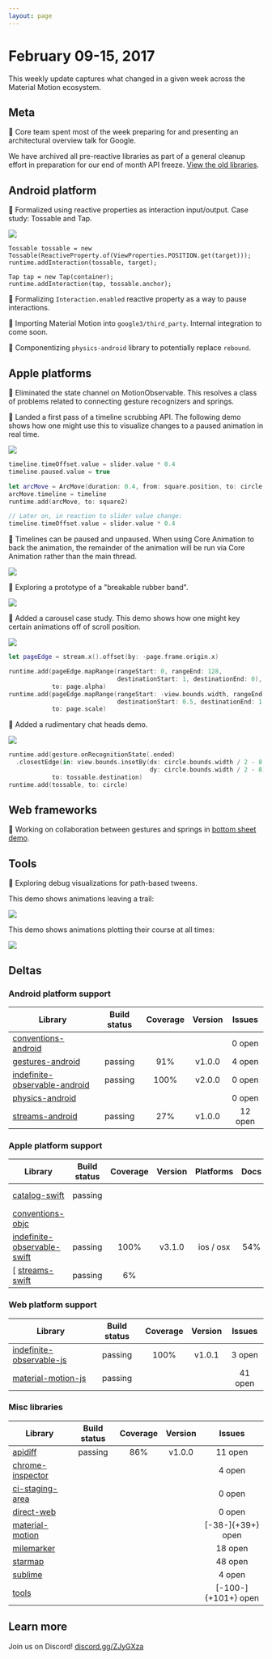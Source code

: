 ```yaml
---
layout: page
---
```


# February 09-15, 2017

This weekly update captures what changed in a given week across the Material Motion ecosystem.

## Meta

🎉 Core team spent most of the week preparing for and presenting an architectural overview talk for Google.

We have archived all pre-reactive libraries as part of a general cleanup effort in preparation for
our end of month API freeze. [View the old libraries](https://github.com/material-motion-archive).

## Android platform

🎉 Formalized using reactive properties as interaction input/output.
Case study: Tossable and Tap.

![](2017-02-15-tossable.gif)

```
Tossable tossable = new Tossable(ReactiveProperty.of(ViewProperties.POSITION.get(target)));
runtime.addInteraction(tossable, target);

Tap tap = new Tap(container);
runtime.addInteraction(tap, tossable.anchor);
```

📝 Formalizing `Interaction.enabled` reactive property as a way to pause interactions.

📝 Importing Material Motion into `google3/third_party`. Internal integration to come soon.

📝 Componentizing `physics-android` library to potentially replace `rebound`.

## Apple platforms

🎉 Eliminated the state channel on MotionObservable. This resolves a class of problems related to
connecting gesture recognizers and springs.

🎉 Landed a first pass of a timeline scrubbing API. The following demo shows how one might use this
to visualize changes to a paused animation in real time.

![](2017-02-15-timeline.gif)

```swift
timeline.timeOffset.value = slider.value * 0.4
timeline.paused.value = true

let arcMove = ArcMove(duration: 0.4, from: square.position, to: circle.position, system: coreAnimation)
arcMove.timeline = timeline
runtime.add(arcMove, to: square2)

// Later on, in reaction to slider value change:
timeline.timeOffset.value = slider.value * 0.4
```

📝 Timelines can be paused and unpaused. When using Core Animation to back the animation, the
remainder of the animation will be run via Core Animation rather than the main thread.

![](2017-02-15-timelineunpause.gif)

📝 Exploring a prototype of a "breakable rubber band".

![](2017-02-15-malleable.gif)

📝 Added a carousel case study. This demo shows how one might key certain animations off of scroll
position.

![](2017-02-15-carousel.gif)

```swift
let pageEdge = stream.x().offset(by: -page.frame.origin.x)

runtime.add(pageEdge.mapRange(rangeStart: 0, rangeEnd: 128,
                              destinationStart: 1, destinationEnd: 0),
            to: page.alpha)
runtime.add(pageEdge.mapRange(rangeStart: -view.bounds.width, rangeEnd: 0,
                              destinationStart: 0.5, destinationEnd: 1.0),
            to: page.scale)
```

📝 Added a rudimentary chat heads demo.

![](2017-02-15-chathead.gif)

```swift
runtime.add(gesture.onRecognitionState(.ended)
  .closestEdge(in: view.bounds.insetBy(dx: circle.bounds.width / 2 - 8,
                                       dy: circle.bounds.width / 2 - 8)),
            to: tossable.destination)
runtime.add(tossable, to: circle)
```

## Web frameworks

📝 Working on collaboration between gestures and springs in [bottom sheet demo](https://material-motion-demos.firebaseapp.com/bottom-sheet/).

## Tools

📝 Exploring debug visualizations for path-based tweens.

This demo shows animations leaving a trail:

![](2017-02-15-arc-debug.gif)

This demo shows animations plotting their course at all times:

![](2017-02-15-debuglayer.gif)

## Deltas

### Android platform support

| Library | Build status | Coverage | Version | Issues |
|---------|:------------:|:--------:|:-------:|:------:|
| [conventions-android](https://github.com/material-motion/conventions-android/) |  |  |  | 0 open |
| [gestures-android](https://github.com/material-motion/gestures-android/) | passing | 91% | v1.0.0 | 4 open |
| [indefinite-observable-android](https://github.com/material-motion/indefinite-observable-android/) | passing | 100% | v2.0.0 | 0 open |
| [physics-android](https://github.com/material-motion/physics-android/) |  |  |  | 0 open |
| [streams-android](https://github.com/material-motion/streams-android/) | passing | 27% | v1.0.0 | 12 open |

### Apple platform support

| Library | Build status | Coverage | Version | Platforms | Docs | Issues |
|---------|:------------:|:--------:|:-------:|:---------:|:----:|:------:|
| [catalog-swift](https://github.com/material-motion/catalog-swift) | passing |  |  |  |  | 10 open |
| [conventions-objc](https://github.com/material-motion/conventions-objc) |  |  |  |  |  | 0 open |
| [indefinite-observable-swift](https://github.com/material-motion/indefinite-observable-swift) | passing | 100% | v3.1.0 | ios / osx | 54% | 0 open |
[ [streams-swift](https://github.com/material-motion/streams-swift) | passing | 6% |  |  |  | 13 open |

### Web platform support

| Library | Build status | Coverage | Version | Issues |
|---------|:------------:|:--------:|:-------:|:------:|
| [indefinite-observable-js](https://github.com/material-motion/indefinite-observable-js) | passing | 100% | v1.0.1 | 3 open |
| [material-motion-js](https://github.com/material-motion/material-motion-js) | passing |  |  | 41 open |

### Misc libraries

| Library | Build status | Coverage | Version | Issues |
|---------|:------------:|:--------:|:-------:|:------:|
| [apidiff](https://github.com/material-motion/apidiff/) | passing | 86% | v1.0.0 | 11 open |
| [chrome-inspector](https://github.com/material-motion/chrome-inspector/) |  |  |  | 4 open |
| [ci-staging-area](https://github.com/material-motion/ci-staging-area/) |  |  |  | 0 open |
| [direct-web](https://github.com/material-motion/direct-web/) |  |  |  | 0 open |
| [material-motion](https://github.com/material-motion/material-motion/) |  |  |  | [-38-]{+39+} open |
| [milemarker](https://github.com/material-motion/milemarker/) |  |  |  | 18 open |
| [starmap](https://github.com/material-motion/starmap/) |  |  |  | 48 open |
| [sublime](https://github.com/material-motion/sublime/) |  |  |  | 4 open |
| [tools](https://github.com/material-motion/tools/) |  |  |  | [-100-]{+101+} open |

## Learn more

Join us on Discord! [discord.gg/ZJyGXza](https://discord.gg/ZJyGXza)

